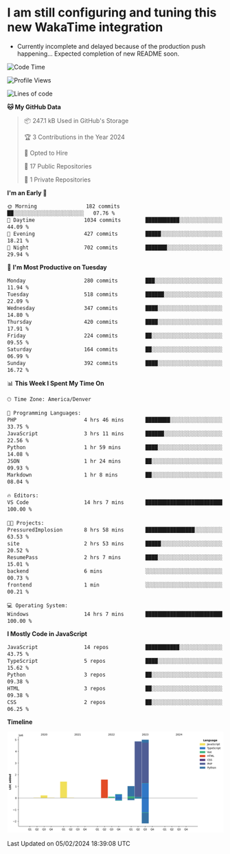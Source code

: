 # I am still configuring and tuning this new WakaTime integration
- Currently incomplete and delayed because of the production push happening... Expected completion of new README soon.
<!--START_SECTION:waka-->
![Code Time](http://img.shields.io/badge/Code%20Time-468%20hrs%2034%20mins-blue)

![Profile Views](http://img.shields.io/badge/Profile%20Views-0-blue)

![Lines of code](https://img.shields.io/badge/From%20Hello%20World%20I%27ve%20Written-14.5%20million%20lines%20of%20code-blue)

**🐱 My GitHub Data** 

> 📦 247.1 kB Used in GitHub's Storage 
 > 
> 🏆 3 Contributions in the Year 2024
 > 
> 💼 Opted to Hire
 > 
> 📜 17 Public Repositories 
 > 
> 🔑 1 Private Repositories 
 > 
**I'm an Early 🐤** 

```text
🌞 Morning                182 commits         ██░░░░░░░░░░░░░░░░░░░░░░░   07.76 % 
🌆 Daytime                1034 commits        ███████████░░░░░░░░░░░░░░   44.09 % 
🌃 Evening                427 commits         █████░░░░░░░░░░░░░░░░░░░░   18.21 % 
🌙 Night                  702 commits         ███████░░░░░░░░░░░░░░░░░░   29.94 % 
```
📅 **I'm Most Productive on Tuesday** 

```text
Monday                   280 commits         ███░░░░░░░░░░░░░░░░░░░░░░   11.94 % 
Tuesday                  518 commits         ██████░░░░░░░░░░░░░░░░░░░   22.09 % 
Wednesday                347 commits         ████░░░░░░░░░░░░░░░░░░░░░   14.80 % 
Thursday                 420 commits         ████░░░░░░░░░░░░░░░░░░░░░   17.91 % 
Friday                   224 commits         ██░░░░░░░░░░░░░░░░░░░░░░░   09.55 % 
Saturday                 164 commits         ██░░░░░░░░░░░░░░░░░░░░░░░   06.99 % 
Sunday                   392 commits         ████░░░░░░░░░░░░░░░░░░░░░   16.72 % 
```


📊 **This Week I Spent My Time On** 

```text
🕑︎ Time Zone: America/Denver

💬 Programming Languages: 
PHP                      4 hrs 46 mins       ████████░░░░░░░░░░░░░░░░░   33.75 % 
JavaScript               3 hrs 11 mins       ██████░░░░░░░░░░░░░░░░░░░   22.56 % 
Python                   1 hr 59 mins        ████░░░░░░░░░░░░░░░░░░░░░   14.08 % 
JSON                     1 hr 24 mins        ██░░░░░░░░░░░░░░░░░░░░░░░   09.93 % 
Markdown                 1 hr 8 mins         ██░░░░░░░░░░░░░░░░░░░░░░░   08.04 % 

🔥 Editors: 
VS Code                  14 hrs 7 mins       █████████████████████████   100.00 % 

🐱‍💻 Projects: 
PressuredImplosion       8 hrs 58 mins       ████████████████░░░░░░░░░   63.53 % 
site                     2 hrs 53 mins       █████░░░░░░░░░░░░░░░░░░░░   20.52 % 
ResumePass               2 hrs 7 mins        ████░░░░░░░░░░░░░░░░░░░░░   15.01 % 
backend                  6 mins              ░░░░░░░░░░░░░░░░░░░░░░░░░   00.73 % 
frontend                 1 min               ░░░░░░░░░░░░░░░░░░░░░░░░░   00.21 % 

💻 Operating System: 
Windows                  14 hrs 7 mins       █████████████████████████   100.00 % 
```

**I Mostly Code in JavaScript** 

```text
JavaScript               14 repos            ███████████░░░░░░░░░░░░░░   43.75 % 
TypeScript               5 repos             ████░░░░░░░░░░░░░░░░░░░░░   15.62 % 
Python                   3 repos             ██░░░░░░░░░░░░░░░░░░░░░░░   09.38 % 
HTML                     3 repos             ██░░░░░░░░░░░░░░░░░░░░░░░   09.38 % 
CSS                      2 repos             ██░░░░░░░░░░░░░░░░░░░░░░░   06.25 % 
```



**Timeline**

![Lines of Code chart](https://raw.githubusercontent.com/certifiedbice/certifiedbice/main/assets/bar_graph.png)


 Last Updated on 05/02/2024 18:39:08 UTC
<!--END_SECTION:waka-->
